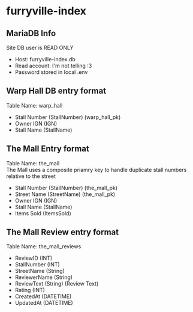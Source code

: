 # furryville-index

## MariaDB Info
Site DB user is READ ONLY

- Host: furryville-index.db
- Read account: I'm not telling :3
- Password stored in local .env

## Warp Hall DB entry format
Table Name: warp_hall

- Stall Number (StallNumber) (warp_hall_pk)
- Owner IGN (IGN)
- Stall Name (StallName)

## The Mall Entry format
Table Name: the_mall  
The Mall uses a composite priamry key to handle duplicate stall numbers relative to the street
- Stall Number (StallNumber) (the_mall_pk)
- Street Name (StreetName) (the_mall_pk)
- Owner IGN (IGN)
- Stall Name (StallName)
- Items Sold (ItemsSold)

## The Mall Review entry format
Table Name: the_mall_reviews
- ReviewID (INT)
- StallNumber (INT)
- StreetName (String)
- ReviewerName (String)
- ReviewText (String) (Review Text)
- Rating (INT)
- CreatedAt (DATETIME)
- UpdatedAt (DATETIME)